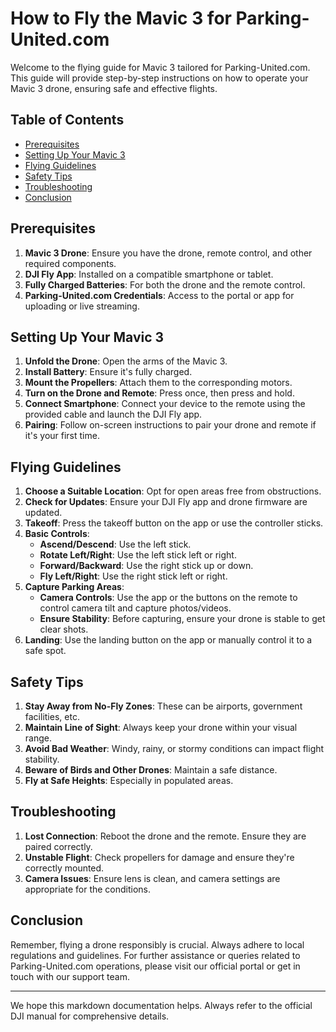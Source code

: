 # How to Fly the Mavic 3 for Parking-United.com

Welcome to the flying guide for Mavic 3 tailored for Parking-United.com. This guide will provide step-by-step instructions on how to operate your Mavic 3 drone, ensuring safe and effective flights.

## Table of Contents
- [Prerequisites](#prerequisites)
- [Setting Up Your Mavic 3](#setting-up-your-mavic-3)
- [Flying Guidelines](#flying-guidelines)
- [Safety Tips](#safety-tips)
- [Troubleshooting](#troubleshooting)
- [Conclusion](#conclusion)

## Prerequisites
1. **Mavic 3 Drone**: Ensure you have the drone, remote control, and other required components.
2. **DJI Fly App**: Installed on a compatible smartphone or tablet.
3. **Fully Charged Batteries**: For both the drone and the remote control.
4. **Parking-United.com Credentials**: Access to the portal or app for uploading or live streaming.

## Setting Up Your Mavic 3
1. **Unfold the Drone**: Open the arms of the Mavic 3.
2. **Install Battery**: Ensure it's fully charged.
3. **Mount the Propellers**: Attach them to the corresponding motors.
4. **Turn on the Drone and Remote**: Press once, then press and hold.
5. **Connect Smartphone**: Connect your device to the remote using the provided cable and launch the DJI Fly app.
6. **Pairing**: Follow on-screen instructions to pair your drone and remote if it's your first time.

## Flying Guidelines
1. **Choose a Suitable Location**: Opt for open areas free from obstructions.
2. **Check for Updates**: Ensure your DJI Fly app and drone firmware are updated.
3. **Takeoff**: Press the takeoff button on the app or use the controller sticks.
4. **Basic Controls**:
   - **Ascend/Descend**: Use the left stick.
   - **Rotate Left/Right**: Use the left stick left or right.
   - **Forward/Backward**: Use the right stick up or down.
   - **Fly Left/Right**: Use the right stick left or right.
5. **Capture Parking Areas**:
   - **Camera Controls**: Use the app or the buttons on the remote to control camera tilt and capture photos/videos.
   - **Ensure Stability**: Before capturing, ensure your drone is stable to get clear shots.
6. **Landing**: Use the landing button on the app or manually control it to a safe spot.

## Safety Tips
1. **Stay Away from No-Fly Zones**: These can be airports, government facilities, etc.
2. **Maintain Line of Sight**: Always keep your drone within your visual range.
3. **Avoid Bad Weather**: Windy, rainy, or stormy conditions can impact flight stability.
4. **Beware of Birds and Other Drones**: Maintain a safe distance.
5. **Fly at Safe Heights**: Especially in populated areas.

## Troubleshooting
1. **Lost Connection**: Reboot the drone and the remote. Ensure they are paired correctly.
2. **Unstable Flight**: Check propellers for damage and ensure they're correctly mounted.
3. **Camera Issues**: Ensure lens is clean, and camera settings are appropriate for the conditions.

## Conclusion
Remember, flying a drone responsibly is crucial. Always adhere to local regulations and guidelines. For further assistance or queries related to Parking-United.com operations, please visit our official portal or get in touch with our support team.

---

We hope this markdown documentation helps. Always refer to the official DJI manual for comprehensive details.
